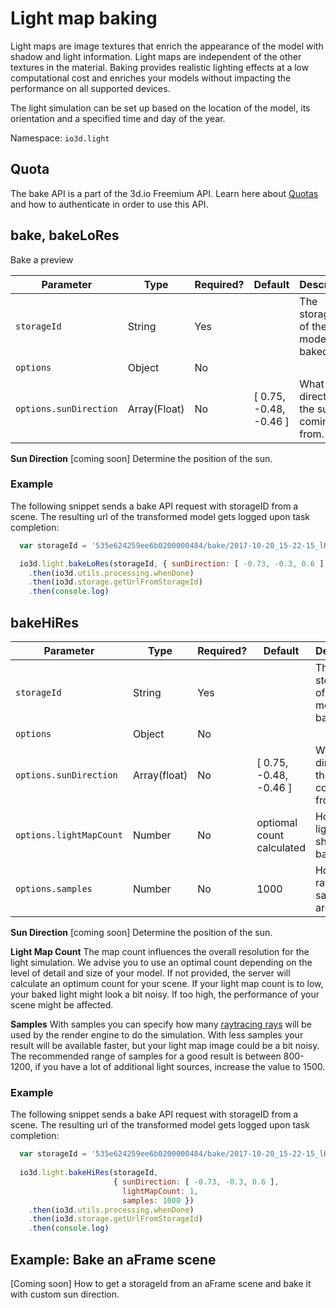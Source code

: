 # Light map baking

Light maps are image textures that enrich the appearance of the model with shadow and light information. Light maps are independent of the other textures in the material.
Baking provides realistic lighting effects at a low computational cost and enriches your models without impacting the performance on all supported devices.

The light simulation can be set up based on the location of the model, its orientation and a specified time and day of the year.

Namespace: `io3d.light`

## Quota

The bake API is a part of the 3d.io Freemium API. Learn here about [Quotas](https://3d.io/docs/api/1/authentication.html)
and how to authenticate in order to use this API.

## bake, bakeLoRes

Bake a preview


| Parameter | Type | Required? | Default | Description |
| --- | --- | --- | --- | --- |
| `storageId` | String | Yes | | The storageId of the model to be baked. |
| `options` | Object | No | | |
| `options.sunDirection`  | Array(Float) | No | [ 0.75, -0.48, -0.46 ] | What direction the sun is coming from. |

**Sun Direction**
[coming soon] Determine the position of the sun.

### Example

The following snippet sends a bake API request with storageID from a scene. The resulting url of the transformed model gets logged upon task completion:

```javascript
  var storageId = '535e624259ee6b0200000484/bake/2017-10-20_15-22-15_lKCBcz/lighting.gz.data3d.buffer'

  io3d.light.bakeLoRes(storageId, { sunDirection: [ -0.73, -0.3, 0.6 ] })
    .then(io3d.utils.processing.whenDone)
    .then(io3d.storage.getUrlFromStorageId)
    .then(console.log)
```

## bakeHiRes

| Parameter | Type | Required? | Default | Description |
| --- | --- | --- | --- | --- |
| `storageId` | String | Yes | | The storageId of the model to be baked. |
| `options` | Object | No | | |
| `options.sunDirection`  | Array(float) | No | [ 0.75, -0.48, -0.46 ] | What direction the sun is coming from. |
| `options.lightMapCount`  | Number | No | optiomal count calculated | How many light maps should be baked. |
| `options.samples`  | Number | No | 1000 | How many raytracing samples are used. |

**Sun Direction**
[coming soon] Determine the position of the sun.

**Light Map Count**
The map count influences the overall resolution for the light simulation. We advise you to use an optimal count depending on the level of detail and size of your model. If not provided, the server will calculate an optimum count for your scene. If your light map count is to low, your baked light might look a bit noisy. If too high, the performance of your scene might be affected.

**Samples**
With samples you can specify how many [raytracing rays](https://en.wikipedia.org/wiki/Ray_tracing_(graphics)) will be used by the render engine to do the simulation. With less samples your result will be available faster, but your light map image could be a bit noisy. The recommended range of samples for a good result is between 800-1200, if you have a lot of additional light sources, increase the value to 1500.

### Example

The following snippet sends a bake API request with storageID from a scene. The resulting url of the transformed model gets logged upon task completion:

```javascript
  var storageId = '535e624259ee6b0200000484/bake/2017-10-20_15-22-15_lKCBcz/lighting.gz.data3d.buffer'
  
  io3d.light.bakeHiRes(storageId,
                       { sunDirection: [ -0.73, -0.3, 0.6 ],
                         lightMapCount: 1,
                         samples: 1000 })
    .then(io3d.utils.processing.whenDone)
    .then(io3d.storage.getUrlFromStorageId)
    .then(console.log)
```

## Example: Bake an aFrame scene

[Coming soon] How to get a storageId from an aFrame scene and bake it with custom sun direction.
